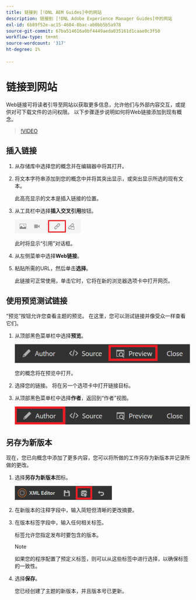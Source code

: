 ```yaml
---
title: 链接到 [!DNL AEM Guides]中的网站
description: 链接到 [!DNL Adobe Experience Manager Guides]中的网站
exl-id: 6b89f52e-ac15-4604-8bac-ab0bb5b5a978
source-git-commit: 67ba514616a0bf4449aeda035161d1caae0c3f50
workflow-type: tm+mt
source-wordcount: '317'
ht-degree: 1%

---
```


# 链接到网站

Web链接可将读者引导至网站以获取更多信息，允许他们与外部内容交互，或提供对可下载文件的访问权限。 以下步骤逐步说明如何将Web链接添加到现有概念。

>[!VIDEO](https://video.tv.adobe.com/v/336656?quality=12&learn=on)

## 插入链接

1. 从存储库中选择您的概念并在编辑器中将其打开。
1. 将文本字符串添加到您的概念中并将其突出显示，或突出显示所选的现有文本。

   此高亮显示的文本是插入链接的位置。
1. 从工具栏中选择&#x200B;**插入交叉引用**&#x200B;按钮。

   ![插入交叉引用图标](images/lesson-5/insert-crossref-icon.png)

   此时将显示“引用”对话框。


1. 从左侧菜单中选择&#x200B;**Web链接**。
1. 粘贴所需的URL，然后单击&#x200B;**选择**。

   此链接可正常使用，单击它时，它将在新的浏览器选项卡中打开网页。

## 使用预览测试链接

“预览”按钮允许您查看主题的预览。 在这里，您可以测试链接并像受众一样查看它们。

1. 从顶部黑色菜单栏中选择&#x200B;**预览**。

   ![“预览”按钮](images/common/select-preview.png)

   您的概念将在预览中打开。

1. 选择您的链接。
将在另一个选项卡中打开链接目标。
1. 从顶部黑色菜单栏中选择&#x200B;**作者**，返回到“作者”视图。

   ![创作按钮](images/lesson-5/author-map.png)


## 另存为新版本

现在，您已向概念中添加了更多内容，您可以将所做的工作另存为新版本并记录所做的更改。

1. 选择&#x200B;**另存为新版本**&#x200B;图标。

   ![另存为新版本图标](images/common/save-as-new-version.png)

1. 在新版本的注释字段中，输入简短但清晰的更改摘要。
1. 在版本标签字段中，输入任何相关标签。

   标签允许您指定发布时要包含的版本。

   >[!NOTE]
   > 
   > 如果您的程序配置了预定义标签，则可以从这些标签中进行选择，以确保标签的一致性。

1. 选择&#x200B;**保存**。

   您已经创建了主题的新版本，并且版本号已更新。
